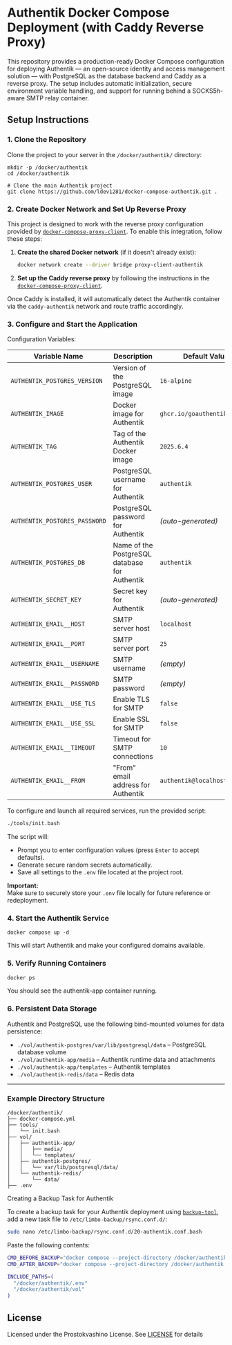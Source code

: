 # Authentik Docker Compose Deployment (with Caddy Reverse Proxy)

This repository provides a production-ready Docker Compose configuration for deploying Authentik — an open-source identity and access management solution — with PostgreSQL as the database backend and Caddy as a reverse proxy. The setup includes automatic initialization, secure environment variable handling, and support for running behind a SOCKS5h-aware SMTP relay container.

## Setup Instructions

### 1. Clone the Repository

Clone the project to your server in the `/docker/authentik/` directory:

```
mkdir -p /docker/authentik
cd /docker/authentik

# Clone the main Authentik project
git clone https://github.com/ldev1281/docker-compose-authentik.git .
```


### 2. Create Docker Network and Set Up Reverse Proxy

This project is designed to work with the reverse proxy configuration provided by [`docker-compose-proxy-client`](https://github.com/ldev1281/docker-compose-proxy-client). To enable this integration, follow these steps:

1. **Create the shared Docker network** (if it doesn't already exist):

   ```bash
   docker network create --driver bridge proxy-client-authentik
   ```

2. **Set up the Caddy reverse proxy** by following the instructions in the [`docker-compose-proxy-client`](https://github.com/ldev1281/docker-compose-proxy-client).  

Once Caddy is installed, it will automatically detect the Authentik container via the `caddy-authentik` network and route traffic accordingly.


### 3. Configure and Start the Application

Configuration Variables:

| Variable Name               | Description                                          | Default Value            |
|-----------------------------|------------------------------------------------------|--------------------------|
| `AUTHENTIK_POSTGRES_VERSION` | Version of the PostgreSQL image                      | `16-alpine`              |
| `AUTHENTIK_IMAGE`            | Docker image for Authentik                           | `ghcr.io/goauthentik/server` |
| `AUTHENTIK_TAG`              | Tag of the Authentik Docker image                    | `2025.6.4`               |
| `AUTHENTIK_POSTGRES_USER`    | PostgreSQL username for Authentik                    | `authentik`              |
| `AUTHENTIK_POSTGRES_PASSWORD`| PostgreSQL password for Authentik                    | *(auto-generated)*       |
| `AUTHENTIK_POSTGRES_DB`      | Name of the PostgreSQL database for Authentik        | `authentik`              |
| `AUTHENTIK_SECRET_KEY`       | Secret key for Authentik                             | *(auto-generated)*       |
| `AUTHENTIK_EMAIL__HOST`      | SMTP server host                                     | `localhost`             |
| `AUTHENTIK_EMAIL__PORT`      | SMTP server port                                     | `25`                     |
| `AUTHENTIK_EMAIL__USERNAME`  | SMTP username                                        | *(empty)*                |
| `AUTHENTIK_EMAIL__PASSWORD`  | SMTP password                                        | *(empty)*                |
| `AUTHENTIK_EMAIL__USE_TLS`   | Enable TLS for SMTP                                  | `false`                  |
| `AUTHENTIK_EMAIL__USE_SSL`   | Enable SSL for SMTP                                  | `false`                  |
| `AUTHENTIK_EMAIL__TIMEOUT`   | Timeout for SMTP connections                         | `10`                     |
| `AUTHENTIK_EMAIL__FROM`      | "From" email address for Authentik                   | `authentik@localhost`    |

To configure and launch all required services, run the provided script:

```bash
./tools/init.bash
```

The script will:

- Prompt you to enter configuration values (press `Enter` to accept defaults).
- Generate secure random secrets automatically.
- Save all settings to the `.env` file located at the project root.

**Important:**  
Make sure to securely store your `.env` file locally for future reference or redeployment.

### 4. Start the Authentik Service

```
docker compose up -d
```

This will start Authentik and make your configured domains available.

### 5. Verify Running Containers


```bash
docker ps
```

You should see the authentik-app container running.

### 6. Persistent Data Storage

Authentik and PostgreSQL use the following bind-mounted volumes for data persistence:

- `./vol/authentik-postgres/var/lib/postgresql/data` – PostgreSQL database volume
- `./vol/authentik-app/media` – Authentik runtime data and attachments
- `./vol/authentik-app/templates` – Authentik templates
- `./vol/authentik-redis/data` – Redis data


---

### Example Directory Structure

```
/docker/authentik/
├── docker-compose.yml
├── tools/
│   └── init.bash
├── vol/
│   ├── authentik-app/
│   │   ├── media/
│   │   └── templates/
│   ├── authentik-postgres/
│   │   └── var/lib/postgresql/data/
│   └── authentik-redis/
│       └── data/
├── .env
```

Creating a Backup Task for Authentik

To create a backup task for your Authentik deployment using [`backup-tool`](https://github.com/ldev1281/backup-tool), add a new task file to `/etc/limbo-backup/rsync.conf.d/`:

```bash
sudo nano /etc/limbo-backup/rsync.conf.d/20-authentik.conf.bash
```

Paste the following contents:

```bash
CMD_BEFORE_BACKUP="docker compose --project-directory /docker/authentik down"
CMD_AFTER_BACKUP="docker compose --project-directory /docker/authentik up -d"

INCLUDE_PATHS=(
  "/docker/authentik/.env"
  "/docker/authentik/vol"
)
```


## License

Licensed under the Prostokvashino License. See [LICENSE](LICENSE) for details